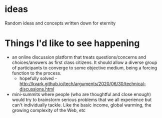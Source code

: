 ideas
=====

Random ideas and concepts written down for eternity

# Things I'd like to see happening
- an online discussion platform that treats questions/concerns and choices/answers as first class citizens. It should allow a diverse group of participants to converge to some objective medium, being a forcing function to the process.
  - hopefully solved - http://kvark.github.io/tech/arguments/2020/06/30/technical-discussions.html
- mini-summits where people (who are thoughtful and close enough) would try to brainstorm serious problems that we all experience but can't individually tackle. Like the basic income, global warming, the growing complexity of the Web, etc
